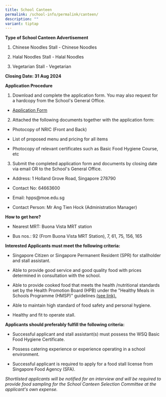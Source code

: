 ```yaml
---
title: School Canteen
permalink: /school-info/permalink/canteen/
description: ""
variant: tiptap
---
```

<p><strong>Type of School Canteen Advertisement</strong></p><ol data-tight="true" class="tight"><li><p>Chinese Noodles Stall - Chinese Noodles</p></li><li><p>Halal Noodles Stall - Halal Noodles</p></li><li><p>Vegetarian Stall - Vegetarian</p></li></ol><p><strong>Closing Date: 31 Aug 2024</strong></p><p><strong>Application Procedure</strong></p><ol data-tight="true" class="tight"><li><p>Download and complete the application form. You may also request for a hardcopy from the School's General Office.</p></li></ol><ul data-tight="true" class="tight"><li><p><a href="/files/application%20form_canteen.pdf" rel="noopener noreferrer nofollow" target="_blank">Application Form</a></p></li></ul><ol start="2" data-tight="true" class="tight"><li><p>Attached the following documents together with the application form:</p></li></ol><ul data-tight="true" class="tight"><li><p>Photocopy of NRIC (Front and Back)</p></li><li><p>List of proposed menu and pricing for all items</p></li><li><p>Photocopy of relevant certificates such as Basic Food Hygiene Course, etc</p></li></ul><ol start="3" data-tight="true" class="tight"><li><p>Submit the completed application form and documents by closing date via email OR to the School's General Office.</p></li></ol><ul data-tight="true" class="tight"><li><p>Address: 1 Holland Grove Road, Singapore 278790</p></li><li><p>Contact No: 64663600</p></li><li><p>Email: hpps@moe.edu.sg</p></li><li><p>Contact Person: Mr Ang Tien Hock (Administration Manager)</p></li></ul><p><strong>How to get here?</strong></p><ul data-tight="true" class="tight"><li><p>Nearest MRT: Buona Vista MRT station</p></li><li><p>Bus nos.: 92 (From Buona Vista MRT Station), 7, 61, 75, 156, 165</p></li></ul><p><strong>Interested Applicants must meet the following criteria:</strong></p><ul data-tight="true" class="tight"><li><p>Singapore Citizen or Singapore Permanent Resident (SPR) for stallholder and stall assistant.</p></li><li><p>Able to provide good service and good quality food with prices determined in consultation with the school.</p></li><li><p>Able to provide cooked food that meets the health /nutritional standards set by the Health Promotion Board (HPB) under the "Healthy Meals in Schools Programme (HMSP)" guidelines <a href="https://www.hpb.gov.sg/schools/school-programmes/healthy-meals-in-schools-programme" rel="noopener noreferrer nofollow" target="_blank">(see link).</a></p></li><li><p>Able to maintain high standard of food safety and personal hygiene.</p></li><li><p>Healthy and fit to operate stall.</p></li></ul><p><strong>Applicants should preferably fulfill the following criteria:</strong></p><ul data-tight="true" class="tight"><li><p>Successful applicant and stall assistant(s) must possess the WSQ Basic Food Hygiene Certificate.</p></li><li><p>Possess catering experience or experience operating in a school environment.</p></li><li><p>Successful applicant is required to apply for a food stall license from Singapore Food Agency (SFA).</p></li></ul><p><em>Shortlisted applicants will be notified for an interview and will be required to provide food sampling for the School Canteen Selection Committee at the applicant's own expense.</em></p>